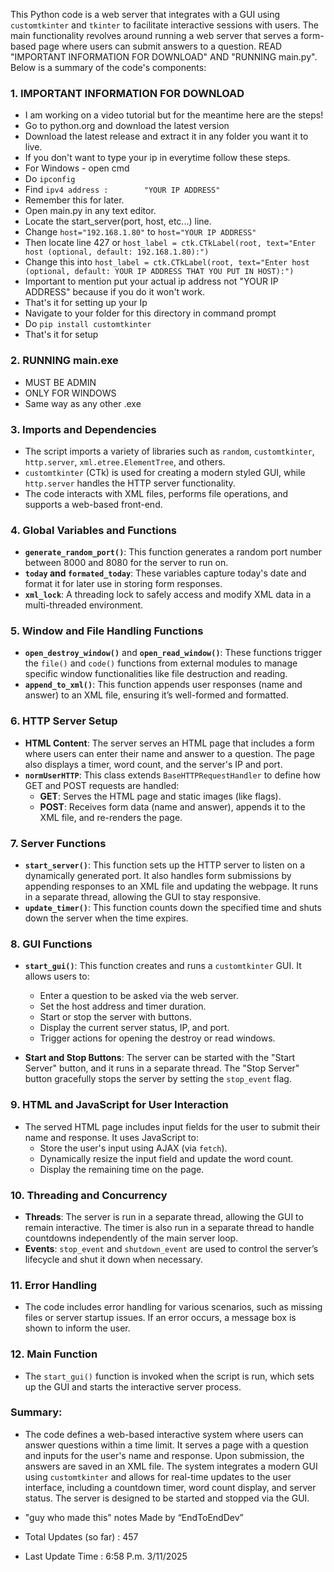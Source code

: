 This Python code is a web server that integrates with a GUI using `customtkinter` and `tkinter` to facilitate interactive sessions with users. The main functionality revolves around running a web server that serves a form-based page where users can submit answers to a question. READ "IMPORTANT INFORMATION FOR DOWNLOAD" AND "RUNNING main.py". Below is a summary of the code's components:


### 1. **IMPORTANT INFORMATION FOR DOWNLOAD**
   - I am working on a video tutorial but for the meantime here are the steps!
   - Go to python.org and download the latest version
   - Download the latest release and extract it in any folder you want it to live.
   - If you don't want to type your ip in everytime follow these steps.
   - For Windows - open cmd
   - Do `ipconfig`
   - Find `ipv4 address :        "YOUR IP ADDRESS"`
   - Remember this for later.
   - Open main.py in any text editor.
   - Locate the start_server(port, host, etc...) line.
   - Change `host="192.168.1.80"` to `host="YOUR IP ADDRESS"`
   - Then locate line 427 or `host_label = ctk.CTkLabel(root, text="Enter host (optional, default: 192.168.1.80):")`
   - Change this into `host_label = ctk.CTkLabel(root, text="Enter host (optional, default: YOUR IP ADDRESS THAT YOU PUT IN HOST):")`
   - Important to mention put your actual ip address not "YOUR IP ADDRESS" because if you do it won't work.
   - That's it for setting up your Ip
   - Navigate to your folder for this directory in command prompt
   - Do `pip install customtkinter`
   - That's it for setup

### 2. **RUNNING main.exe**
   - MUST BE ADMIN
   - ONLY FOR WINDOWS
   - Same way as any other .exe

### 3. **Imports and Dependencies**
   - The script imports a variety of libraries such as `random`, `customtkinter`, `http.server`, `xml.etree.ElementTree`, and others.
   - `customtkinter` (CTk) is used for creating a modern styled GUI, while `http.server` handles the HTTP server functionality.
   - The code interacts with XML files, performs file operations, and supports a web-based front-end.

### 4. **Global Variables and Functions**
   - **`generate_random_port()`**: This function generates a random port number between 8000 and 8080 for the server to run on.
   - **`today` and `formated_today`**: These variables capture today's date and format it for later use in storing form responses.
   - **`xml_lock`**: A threading lock to safely access and modify XML data in a multi-threaded environment.

### 5. **Window and File Handling Functions**
   - **`open_destroy_window()`** and **`open_read_window()`**: These functions trigger the `file()` and `code()` functions from external modules to manage specific window functionalities like file destruction and reading.
   - **`append_to_xml()`**: This function appends user responses (name and answer) to an XML file, ensuring it’s well-formed and formatted.

### 6. **HTTP Server Setup**
   - **HTML Content**: The server serves an HTML page that includes a form where users can enter their name and answer to a question. The page also displays a timer, word count, and the server's IP and port.
   - **`normUserHTTP`**: This class extends `BaseHTTPRequestHandler` to define how GET and POST requests are handled:
     - **GET**: Serves the HTML page and static images (like flags).
     - **POST**: Receives form data (name and answer), appends it to the XML file, and re-renders the page.

### 7. **Server Functions**
   - **`start_server()`**: This function sets up the HTTP server to listen on a dynamically generated port. It also handles form submissions by appending responses to an XML file and updating the webpage. It runs in a separate thread, allowing the GUI to stay responsive.
   - **`update_timer()`**: This function counts down the specified time and shuts down the server when the time expires.

### 8. **GUI Functions**
   - **`start_gui()`**: This function creates and runs a `customtkinter` GUI. It allows users to:
     - Enter a question to be asked via the web server.
     - Set the host address and timer duration.
     - Start or stop the server with buttons.
     - Display the current server status, IP, and port.
     - Trigger actions for opening the destroy or read windows.

   - **Start and Stop Buttons**: The server can be started with the "Start Server" button, and it runs in a separate thread. The "Stop Server" button gracefully stops the server by setting the `stop_event` flag.

### 9. **HTML and JavaScript for User Interaction**
   - The served HTML page includes input fields for the user to submit their name and response. It uses JavaScript to:
     - Store the user's input using AJAX (via `fetch`).
     - Dynamically resize the input field and update the word count.
     - Display the remaining time on the page.
   
### 10. **Threading and Concurrency**
   - **Threads**: The server is run in a separate thread, allowing the GUI to remain interactive. The timer is also run in a separate thread to handle countdowns independently of the main server loop.
   - **Events**: `stop_event` and `shutdown_event` are used to control the server’s lifecycle and shut it down when necessary.

### 11. **Error Handling**
   - The code includes error handling for various scenarios, such as missing files or server startup issues. If an error occurs, a message box is shown to inform the user.

### 12. **Main Function**
   - The `start_gui()` function is invoked when the script is run, which sets up the GUI and starts the interactive server process.

### Summary:
- The code defines a web-based interactive system where users can answer questions within a time limit. It serves a page with a question and inputs for the user's name and response. Upon submission, the answers are saved in an XML file. The system integrates a modern GUI using `customtkinter` and allows for real-time updates to the user interface, including a countdown timer, word count display, and server status. The server is designed to be started and stopped via the GUI.

- "guy who made this" notes Made by “EndToEndDev” 
- Total Updates (so far) : 457
- Last Update Time : 6:58 P.m. 3/11/2025
